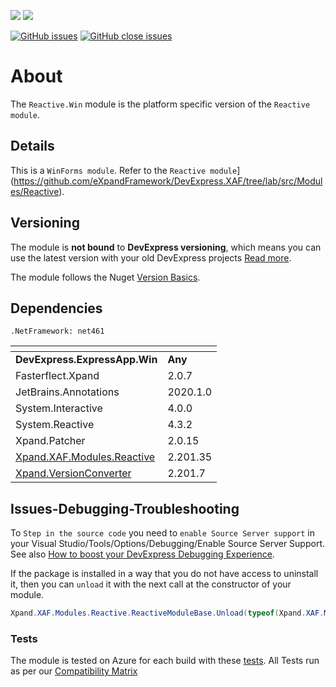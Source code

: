 ![](https://xpandshields.azurewebsites.net/nuget/v/Xpand.XAF.Modules.Reactive.Win.svg?&style=flat) ![](https://xpandshields.azurewebsites.net/nuget/dt/Xpand.XAF.Modules.Reactive.Win.svg?&style=flat)

[![GitHub issues](https://xpandshields.azurewebsites.net/github/issues/eXpandFramework/expand/Reactive.Win.svg)](https://github.com/eXpandFramework/eXpand/issues?utf8=%E2%9C%93&q=is%3Aissue+is%3Aopen+sort%3Aupdated-desc+label%3AStandalone_xaf_modules+Reactive.Win) [![GitHub close issues](https://xpandshields.azurewebsites.net/github/issues-closed/eXpandFramework/eXpand/Reactive.Win.svg)](https://github.com/eXpandFramework/eXpand/issues?utf8=%E2%9C%93&q=is%3Aissue+is%3Aclosed+sort%3Aupdated-desc+label%3AStandalone_XAF_Modules+Reactive.Win)
# About 

The `Reactive.Win` module is the platform specific version of the `Reactive module`. 

## Details
This is a `WinForms module`. Refer to the `Reactive module`](https://github.com/eXpandFramework/DevExpress.XAF/tree/lab/src/Modules/Reactive).

## Versioning
The module is **not bound** to **DevExpress versioning**, which means you can use the latest version with your old DevExpress projects [Read more](https://github.com/eXpandFramework/XAF/tree/master/tools/Xpand.VersionConverter).

The module follows the Nuget [Version Basics](https://docs.microsoft.com/en-us/nuget/reference/package-versioning#version-basics).
## Dependencies
`.NetFramework: net461`

|<!-- -->|<!-- -->
|----|----
|**DevExpress.ExpressApp.Win**|**Any**
|Fasterflect.Xpand|2.0.7
 |JetBrains.Annotations|2020.1.0
 |System.Interactive|4.0.0
 |System.Reactive|4.3.2
 |Xpand.Patcher|2.0.15
 |[Xpand.XAF.Modules.Reactive](https://github.com/eXpandFramework/DevExpress.XAF/tree/master/src/Modules/Xpand.XAF.Modules.Reactive)|2.201.35
 |[Xpand.VersionConverter](https://github.com/eXpandFramework/DevExpress.XAF/tree/master/tools/Xpand.VersionConverter)|2.201.7

## Issues-Debugging-Troubleshooting

To `Step in the source code` you need to `enable Source Server support` in your Visual Studio/Tools/Options/Debugging/Enable Source Server Support. See also [How to boost your DevExpress Debugging Experience](https://github.com/eXpandFramework/DevExpress.XAF/wiki/How-to-boost-your-DevExpress-Debugging-Experience#1-index-the-symbols-to-your-custom-devexpresss-installation-location).

If the package is installed in a way that you do not have access to uninstall it, then you can `unload` it with the next call at the constructor of your module.
```cs
Xpand.XAF.Modules.Reactive.ReactiveModuleBase.Unload(typeof(Xpand.XAF.Modules.Reactive.Win.WinModule))
```

### Tests
The module is tested on Azure for each build with these [tests](https://github.com/eXpandFramework/Packages/tree/master/src/Tests/Xpand.XAF.s.Reactive.Win.Win). 
All Tests run as per our [Compatibility Matrix](https://github.com/eXpandFramework/DevExpress.XAF#compatibility-matrix)

